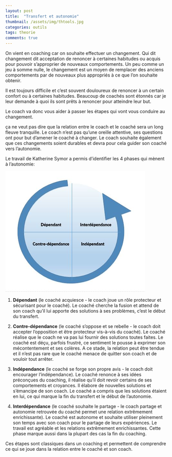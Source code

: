 ```yaml
---
layout: post
title:  "Transfert et autonomie"
thumbnail: /assets/img/thtools.jpg
categories: outils
tags: theorie
comments: true
---
```

On vient en coaching car on souhaite effectuer un changement.
Qui dit changement dit acceptation de renoncer à certaines habitudes ou acquis pour pouvoir s’approprier de nouveaux comportements. Un peu comme un jeu à somme nulle, le changement est un moyen de remplacer des anciens comportements par de nouveaux plus appropriés à ce que l’on souhaite obtenir.

Il est toujours difficile et c’est souvent douloureux de renoncer à un certain confort ou à certaines habitudes.
Beaucoup de coachés sont étonnés car je leur demande à quoi ils sont prêts à renoncer pour atteindre leur but.

Le coach va donc vous aider à passer les étapes qui vont vous conduire au changement.

ça ne veut pas dire que la relation entre le coach et le coaché sera un long fleuve tranquille. Le coach n’est pas qu’une oreille attentive, ses questions ont pour but d’amener le coaché à changer.
Le coach souhaite également que ces changements soient durables et devra pour cela guider son coaché vers l’autonomie.

Le travail de Katherine Symor a permis d’identifier les 4 phases qui mènent à l’autonomie:

![Quadrant](/assets/img/quadrant.jpg)

1. **Dépendant** (le coaché acquiesce - le coach joue un rôle protecteur et sécurisant pour le coaché).
Le coaché cherche la fusion et attend de son coach qu’il lui apporte des solutions à ses problèmes, c’est le début du transfert.

2. **Contre-dépendance** (le coaché s’oppose et se rebelle - le coach doit accepter l’opposition et être protecteur vis-à-vis du coaché).
Le coaché réalise que le coach ne va pas lui fournir des solutions toutes faites. Le coaché est déçu, parfois frustré, ce sentiment le pousse à exprimer son mécontentement et ses colères. A ce stade, la relation peut être tendue et il n’est pas rare que le coaché menace de quitter son coach et de vouloir tout arrêter.

3. **Indépendance** (le coaché se forge son propre avis - le coach doit encourager l’indépendance).
Le coaché renonce à ses idées préconçues du coaching, il réalise qu’il doit revoir certains de ses comportements et croyances. Il élabore de nouvelles solutions et s’émancipe de son coach. Le coaché a compris que les solutions étaient en lui, ce qui marque la fin du transfert et le début de l’autonomie.

4. **Interdépendance** (le coaché souhaite le partage - le coach partage et autonomie retrouvée du coaché permet une relation extrêmement enrichissante).
Le coaché est autonome et souhaite utiliser pleinement son temps avec son coach pour le partage de leurs expériences. Le travail est agréable et les relations extrêmement enrichissantes. Cette phase marque aussi dans la plupart des cas la fin du coaching.


Ces étapes sont classiques dans un coaching et permettent de comprendre ce qui se joue dans la relation entre le coaché et son coach.
